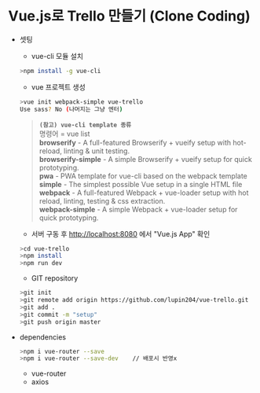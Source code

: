 # Vue.js로 Trello 만들기 (Clone Coding)

- 셋팅
  - vue-cli 모듈 설치
  ```sh
  >npm install -g vue-cli
  ```
  - vue 프로젝트 생성
  ```sh
  >vue init webpack-simple vue-trello
  Use sass? No (나머지는 그냥 엔터)
  ```
  >**`(참고) vue-cli template 종류`**<br>
  명령어 = vue list<br>
    <b>browserify</b> - A full-featured Browserify + vueify setup with hot-reload, linting & unit testing.<br>
    <b>browserify-simple</b> - A simple Browserify + vueify setup for quick prototyping.<br>
    <b>pwa</b> - PWA template for vue-cli based on the webpack template<br>
    <b>simple</b> - The simplest possible Vue setup in a single HTML file<br>
    <b>webpack</b> - A full-featured Webpack + vue-loader setup with hot reload, linting, testing & css extraction.<br>
    <b>webpack-simple</b> - A simple Webpack + vue-loader setup for quick prototyping.<br>


  - 서버 구동 후 <http://localhost:8080> 에서 "Vue.js App" 확인
  ```sh
  >cd vue-trello
  >npm install
  >npm run dev
  ```
  - GIT repository
  ```sh
  >git init
  >git remote add origin https://github.com/lupin204/vue-trello.git
  >git add .
  >git commit -m "setup"
  >git push origin master
  ```

- dependencies
  ```sh
  >npm i vue-router --save
  >npm i vue-router --save-dev    // 배포시 반영x
  ```
  - vue-router
  - axios
